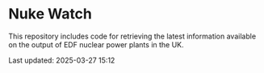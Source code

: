 # Nuke Watch

This repository includes code for retrieving the latest information available on the output of EDF nuclear power plants in the UK.

Last updated: 2025-03-27 15:12